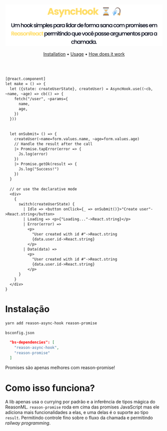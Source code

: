 <p align="center">
  <br />
  <img src="./assets/logo-pt-br.svg" width="700" /> 
</p>
<p align="center">
   <a href="#installation">Installation</a> • 
   <a target="_blank" href="#usage">Usage</a> •
   <a target="_blank" href="#how-does-it-work">How does it work</a>
</p>
<br/>
<br/>

```reason
[@react.component]
let make = () => {
  let ({state: createUserState}, createUser) = AsyncHook.use((~cb, ~name, ~age) => cb(() => {
    fetch("/user", ~params={
      name,
      age,
    })
  }))


  let onSubmit= () => {
    createUser(~name=form.values.name, ~age=form.values.age)
    // Handle the result after the call
    |> Promise.tapError(error => {
      Js.log(error)
    })
    |> Promise.getOk(result => {
      Js.log("Success!")
    })
  }

  // or use the declarative mode
  <div>
    {
      switch(createUserState) {
        | Idle => <button onClick={_ => onSubmit()}>"Create user"->React.string</button>
        | Loading => <p>{"Loading..."->React.string}</p>
        | Error(error) => 
          <p>
            "User created with id #"->React.string
            {data.user.id->React.string}
          </p>
        | Data(data) =>
          <p>
            "User created with id #"->React.string
            {data.user.id->React.string}
          </p>
      }
    }
  </div>
}
```

# Instalação

```
yarn add reason-async-hook reason-promise
```

`bsconfig.json`
```json
  "bs-dependencies": [
    "reason-async-hook",
    "reason-promise"
  ]
```

Promises são apenas melhores com reason-promise!

# Como isso funciona?

A lib apenas usa o currying por padrão e a inferência de tipos mágica do ReasonML.
`reason-promise` roda em cima das promises JavaScript mas ele adiciona mais funcionalidades a elas, e uma delas é o suporte ao tipo `result`. Permitindo controle fino sobre o fluxo da chamada e permitindo _railway programming_.

